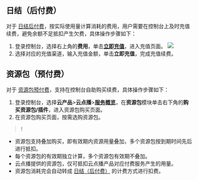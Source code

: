 ## [](id:p1)日结（后付费）
对于 [日结后付费](https://cloud.tencent.com/document/product/266/14666)，按实际使用量计算消耗的费用，用户需要在控制台上及时充值续费，避免余额不足抵扣产生欠费，具体操作步骤如下：
1. 登录控制台，选择右上角的**费用**，单击[**立即充值**](https://console.cloud.tencent.com/account/recharge)，进入充值页面。
	![](https://main.qcloudimg.com/raw/ca2d29439af29700c629e63f1093f182.png)
2. 选择对应的充值渠道，输入充值金额，单击**立即充值**，完成充值续费。

## [](id:p2)资源包（预付费）
对于 [资源包预付费](https://cloud.tencent.com/document/product/266/14667)，支持在控制台自助购买续费，具体操作步骤如下：
1. 登录控制台，选择**云产品**>**云点播**>[**服务概览**](https://console.cloud.tencent.com/vod/overview)，在**资源包**模块单击右下角的**购买资源包/插件**，进入资源包购买页面。
2. 在资源包购买页面，按需选购资源包。

>!
- 资源包支持叠加购买，即有效期内资源用量叠加，多个资源包按到期时间先后进行抵扣。
- 每个资源包的有效期独立计算，多个资源包有效期不叠加。
- 云点播提供的资源包，仅可抵扣云点播产品对应付费服务产生的用量。
- 资源包消耗完会自动转成 [日结（后付费）](https://cloud.tencent.com/document/product/266/14666) 的计费方式进行扣费。




